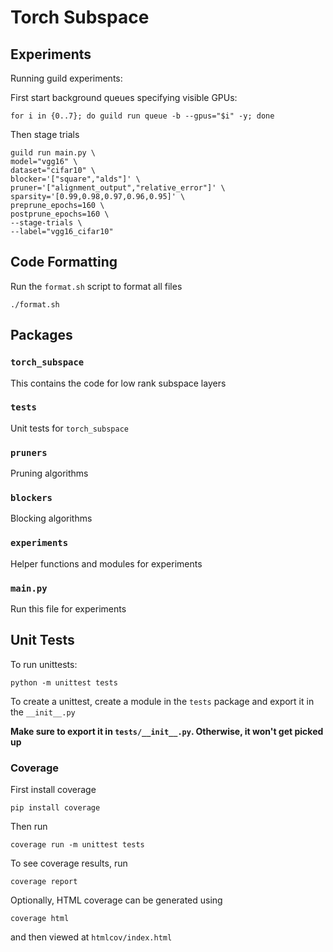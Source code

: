 # Torch Subspace

## Experiments
Running guild experiments:

First start background queues specifying visible GPUs:
```
for i in {0..7}; do guild run queue -b --gpus="$i" -y; done
```
Then stage trials
```
guild run main.py \
model="vgg16" \
dataset="cifar10" \
blocker='["square","alds"]' \
pruner='["alignment_output","relative_error"]' \
sparsity='[0.99,0.98,0.97,0.96,0.95]' \
preprune_epochs=160 \
postprune_epochs=160 \
--stage-trials \
--label="vgg16_cifar10"
```

## Code Formatting
Run the `format.sh` script to format all files
```
./format.sh
```

## Packages

### `torch_subspace`
This contains the code for low rank subspace layers

### `tests`
Unit tests for `torch_subspace`

### `pruners`
Pruning algorithms

### `blockers`
Blocking algorithms

### `experiments`
Helper functions and modules for experiments

### `main.py`
Run this file for experiments

## Unit Tests
To run unittests:
```
python -m unittest tests
```

To create a unittest, create a module in the `tests` package and export it in the `__init__.py`

**Make sure to export it in `tests/__init__.py`. Otherwise, it won't get picked up**

### Coverage
First install coverage
```
pip install coverage
```

Then run
```
coverage run -m unittest tests
```

To see coverage results, run
```
coverage report
```

Optionally, HTML coverage can be generated using
```
coverage html
```
and then viewed at `htmlcov/index.html`
